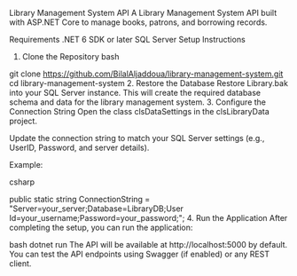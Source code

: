 
Library Management System API
A Library Management System API built with ASP.NET Core to manage books, patrons, and borrowing records.

Requirements
.NET 6 SDK or later
SQL Server
Setup Instructions
1. Clone the Repository
bash
 
git clone https://github.com/BilalAljaddoua/library-management-system.git
cd library-management-system
2. Restore the Database
Restore Library.bak into your SQL Server instance.
This will create the required database schema and data for the library management system.
3. Configure the Connection String
Open the class clsDataSettings in the clsLibraryData project.

Update the connection string to match your SQL Server settings (e.g., UserID, Password, and server details).

Example:

csharp
 
public static string ConnectionString = "Server=your_server;Database=LibraryDB;User Id=your_username;Password=your_password;";
4. Run the Application
After completing the setup, you can run the application:

bash 
dotnet run
The API will be available at http://localhost:5000 by default. You can test the API endpoints using Swagger (if enabled) or any REST client.

